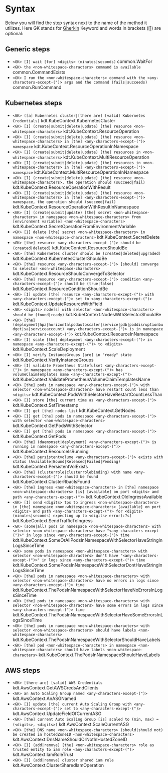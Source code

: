 # Syntax
Below you will find the step syntax next to the name of the method it utilizes. Here GK stands for [Gherkin](https://cucumber.io/docs/gherkin/reference/#keywords) Keyword and words in brackets ([]) are optional:

## Generic steps
- `<GK> [I] wait [for] <digits> (minutes|seconds)` common.WaitFor
- `<GK> the <non-whitespace-characters> command is available` common.CommandExists
- `<GK> I run the <non-whitespace-characters> command with the <any-characters-except-(")> args and the command (fails|succeeds)` common.RunCommand

## Kubernetes steps
- `<GK> ([a] Kubernetes cluster|[there are] [valid] Kubernetes Credentials)` kdt.KubeContext.KubernetesCluster
- `<GK> [I] (create|submit|delete|update) [the] resource <non-whitespace-characters>` kdt.KubeContext.ResourceOperation
- `<GK> [I] (create|submit|delete|update) [the] resource <non-whitespace-characters> in [the] <any-characters-except-(")> namespace` kdt.KubeContext.ResourceOperationInNamespace
- `<GK> [I] (create|submit|delete|update) [the] resources in <non-whitespace-characters>` kdt.KubeContext.MultiResourceOperation
- `<GK> [I] (create|submit|delete|update) [the] resources in <non-whitespace-characters> in [the] <any-characters-except-(")> namespace` kdt.KubeContext.MultiResourceOperationInNamespace
- `<GK> [I] (create|submit|delete|update) [the] resource <non-whitespace-characters>, the operation should (succeed|fail)` kdt.KubeContext.ResourceOperationWithResult
- `<GK> [I] (create|submit|delete|update) [the] resource <non-whitespace-characters> in [the] <any-characters-except-(")> namespace, the operation should (succeed|fail)` kdt.KubeContext.ResourceOperationWithResultInNamespace
- `<GK> [I] (create|submit|update) [the] secret <non-whitespace-characters> in namespace <non-whitespace-characters> from [environment variable] <non-whitespace-characters>` kdt.KubeContext.SecretOperationFromEnvironmentVariable
- `<GK> [I] delete [the] secret <non-whitespace-characters> in namespace <non-whitespace-characters>` kdt.KubeContext.SecretDelete
- `<GK> [the] resource <any-characters-except-(")> should be (created|deleted)` kdt.KubeContext.ResourceShouldBe
- `<GK> [the] Kubernetes cluster should be (created|deleted|upgraded)` kdt.KubeContext.KubernetesClusterShouldBe
- `<GK> [the] resource <any-characters-except-(")> [should] converge to selector <non-whitespace-characters>` kdt.KubeContext.ResourceShouldConvergeToSelector
- `<GK> [the] resource <any-characters-except-(")> condition <any-characters-except-(")> should be (true|false)` kdt.KubeContext.ResourceConditionShouldBe
- `<GK> [I] update [the] resource <any-characters-except-(")> with <any-characters-except-(")> set to <any-characters-except-(")>` kdt.KubeContext.UpdateResourceWithField
- `<GK> <digits> node[s] with selector <non-whitespace-characters> should be (found|ready)` kdt.KubeContext.NodesWithSelectorShouldBe
- `<GK> [the] (deployment|hpa|horizontalpodautoscaler|service|pdb|poddisruptionbudget|sa|serviceaccount) <any-characters-except-(")> is in namespace <any-characters-except-(")>` kdt.KubeContext.ResourceInNamespace
- `<GK> [I] scale [the] deployment <any-characters-except-(")> in namespace <any-characters-except-(")> to <digits>` kdt.KubeContext.ScaleDeployment
- `<GK> [I] verify InstanceGroups [are] in "ready" state` kdt.KubeContext.VerifyInstanceGroups
- `<GK> [I] validate Prometheus Statefulset <any-characters-except-(")> in namespace <any-characters-except-(")> has volumeClaimTemplates name <any-characters-except-(")>` kdt.KubeContext.ValidatePrometheusVolumeClaimTemplatesName
- `<GK> [the] pods in namespace <any-characters-except-(")> with selector <non-whitespace-characters> have restart count less than <digits>` kdt.KubeContext.PodsWithSelectorHaveRestartCountLessThan
- `<GK> [I] store [the] current time as <any-characters-except-(")>` kdt.KubeContext.SetTimestamp
- `<GK> [I] get [the] nodes list` kdt.KubeContext.GetNodes
- `<GK> [I] get [the] pods in namespace <any-characters-except-(")> with selector <non-whitespace-characters>` kdt.KubeContext.GetPodsWithSelector
- `<GK> [I] get [the] pods in namespace <any-characters-except-(")>` kdt.KubeContext.GetPods
- `<GK> [the] (daemonset|deployment) <any-characters-except-(")> is running in namespace <any-characters-except-(")>` kdt.KubeContext.ResourceIsRunning
- `<GK> [the] persistentvolume <any-characters-except-(")> exists with status (Available|Bound|Released|Failed|Pending)` kdt.KubeContext.PersistentVolExists
- `<GK> [the] (clusterrole|clusterrolebinding) with name <any-characters-except-(")> should be found` kdt.KubeContext.ClusterRbacIsFound
- `<GK> [the] ingress <non-whitespace-characters> in [the] namespace <non-whitespace-characters> [is] [available] on port <digits> and path <any-characters-except-(")>` kdt.KubeContext.OldIngressAvailable
- `<GK> [I] send <digits> tps to ingress <non-whitespace-characters> in [the] namespace <non-whitespace-characters> [available] on port <digits> and path <any-characters-except-(")> for <digits> (minutes|seconds) expecting up to <digits> error(:?s]` kdt.KubeContext.SendTrafficToIngress
- `<GK> (some|all) pods in namespace <non-whitespace-characters> with selector <non-whitespace-characters> have "<any-characters-except-(")>" in logs since <any-characters-except-(")> time` kdt.KubeContext.SomeOrAllPodsInNamespaceWithSelectorHaveStringInLogsSinceTime
- `<GK> some pods in namespace <non-whitespace-characters> with selector <non-whitespace-characters> don't have "<any-characters-except-(")>" in logs since <any-characters-except-(")> time` kdt.KubeContext.SomePodsInNamespaceWithSelectorDontHaveStringInLogsSinceTime
- `<GK> [the] pods in namespace <non-whitespace-characters> with selector <non-whitespace-characters> have no errors in logs since <any-characters-except-(")> time` kdt.KubeContext.ThePodsInNamespaceWithSelectorHaveNoErrorsInLogsSinceTime
- `<GK> [the] pods in namespace <non-whitespace-characters> with selector <non-whitespace-characters> have some errors in logs since <any-characters-except-(")> time` kdt.KubeContext.ThePodsInNamespaceWithSelectorHaveSomeErrorsInLogsSinceTime
- `<GK> [the] pods in namespace <non-whitespace-characters> with selector <non-whitespace-characters> should have labels <non-whitespace-characters>` kdt.KubeContext.ThePodsInNamespaceWithSelectorShouldHaveLabels
- `<GK> [the] pod <non-whitespace-characters> in namespace <non-whitespace-characters> should have labels <non-whitespace-characters>` kdt.KubeContext.ThePodsInNamespaceShouldHaveLabels

## AWS steps
- `<GK> [there are] [valid] AWS Credentials` kdt.AwsContext.GetAWSCredsAndClients
- `<GK> an Auto Scaling Group named <any-characters-except-(")>` kdt.AwsContext.AnASGNamed
- `<GK> [I] update [the] current Auto Scaling Group with <any-characters-except-(")> set to <any-characters-except-(")>` kdt.AwsContext.UpdateFieldOfCurrentASG
- `<GK> [the] current Auto Scaling Group [is] scaled to (min, max) = (<digits>, <digits>)` kdt.AwsContext.ScaleCurrentASG
- `<GK> [the] DNS name <non-whitespace-characters> (should|should not) be created in hostedZoneID <non-whitespace-characters>` kdt.AwsContext.DnsNameShouldOrNotInHostedZoneID
- `<GK> [I] (add|remove) [the] <non-whitespace-characters> role as trusted entity to iam role <any-characters-except-(")>` kdt.AwsContext.IamRoleTrust
- `<GK> [I] (add|remove) cluster shared iam role` kdt.AwsContext.ClusterSharedIamOperation
